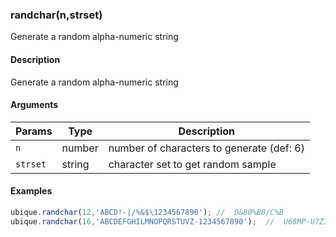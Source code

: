 ### randchar(n,strset)

Generate a random alpha-numeric string


#### Description

Generate a random alpha-numeric string  



#### Arguments

|Params|Type|Description
|---------|----|-----------
|`n` | number |      number of characters to generate (def: 6)
|`strset` | string | character set to get random sample


#### Examples

```js
ubique.randchar(12,'ABCD!-|/%&$\1234567890'); //  D&80%BB/C%B
ubique.randchar(16,'ABCDEFGHILMNOPQRSTUVZ-1234567890');  //  U68MP-U7ZI26T2HS
```

